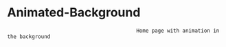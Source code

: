    #                                                          Animated-Background
                                              Home page with animation in the background
